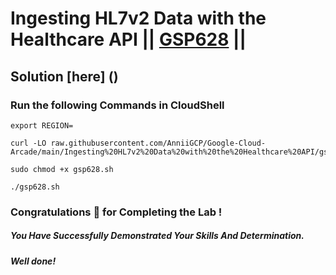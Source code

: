 # Ingesting HL7v2 Data with the Healthcare API || [GSP628](https://www.cloudskillsboost.google/focuses/7015?parent=catalog) ||

## Solution [here] ()

### Run the following Commands in CloudShell
```
export REGION=
``` 
```
curl -LO raw.githubusercontent.com/AnniiGCP/Google-Cloud-Arcade/main/Ingesting%20HL7v2%20Data%20with%20the%20Healthcare%20API/gsp628.sh

sudo chmod +x gsp628.sh

./gsp628.sh
```

### Congratulations 🎉 for Completing the Lab !

##### *You Have Successfully Demonstrated Your Skills And Determination.*

#### *Well done!*

 

 
